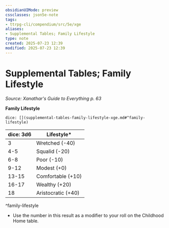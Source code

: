 ```yaml
---
obsidianUIMode: preview
cssclasses: json5e-note
tags:
- ttrpg-cli/compendium/src/5e/xge
aliases:
- Supplemental Tables; Family Lifestyle
type: note
created: 2025-07-23 12:39
modified: 2025-07-23 12:39
---
```

# Supplemental Tables; Family Lifestyle
*Source: Xanathar's Guide to Everything p. 63* 

**Family Lifestyle**

`dice: [](supplemental-tables-family-lifestyle-xge.md#^family-lifestyle)`

| dice: 3d6 | Lifestyle* |
|-----------|------------|
| 3 | Wretched (-40) |
| 4-5 | Squalid (-20) |
| 6-8 | Poor (-10) |
| 9-12 | Modest (+0) |
| 13-15 | Comfortable (+10) |
| 16-17 | Wealthy (+20) |
| 18 | Aristocratic (+40) |
^family-lifestyle

* Use the number in this result as a modifier to your roll on the Childhood Home table.